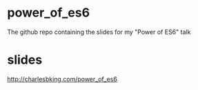 # power_of_es6
The github repo containing the slides for my "Power of ES6" talk

# slides
http://charlesbking.com/power_of_es6
